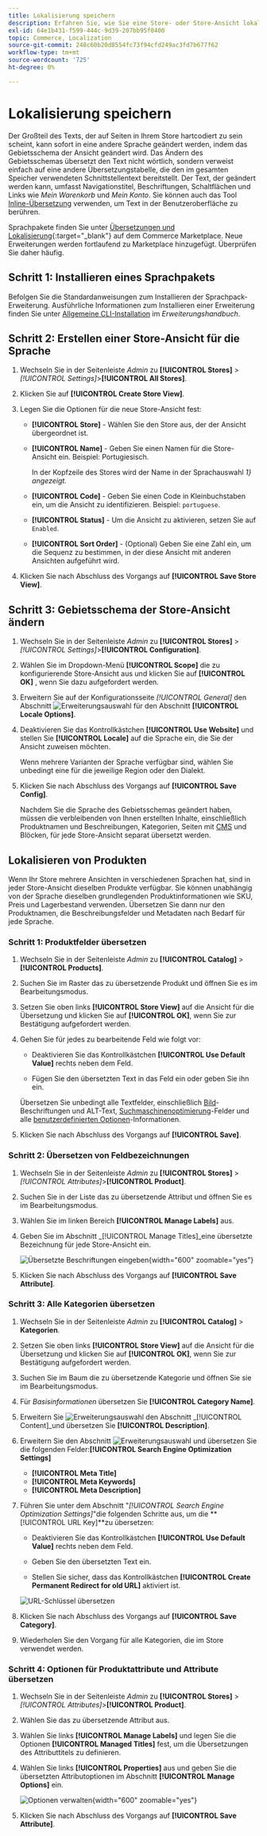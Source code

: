 ```yaml
---
title: Lokalisierung speichern
description: Erfahren Sie, wie Sie eine Store- oder Store-Ansicht lokalisieren.
exl-id: 64e1b431-f599-444c-9d39-207bb95f0400
topic: Commerce, Localization
source-git-commit: 248c60b20d8554fc73f94cfd249ac3fd7b677f62
workflow-type: tm+mt
source-wordcount: '725'
ht-degree: 0%

---
```


# Lokalisierung speichern

Der Großteil des Texts, der auf Seiten in Ihrem Store hartcodiert zu sein scheint, kann sofort in eine andere Sprache geändert werden, indem das Gebietsschema der Ansicht geändert wird. Das Ändern des Gebietsschemas übersetzt den Text nicht wörtlich, sondern verweist einfach auf eine andere Übersetzungstabelle, die den im gesamten Speicher verwendeten Schnittstellentext bereitstellt. Der Text, der geändert werden kann, umfasst Navigationstitel, Beschriftungen, Schaltflächen und Links wie _Mein Warenkorb_ und _Mein Konto_. Sie können auch das Tool [Inline-Übersetzung](../configuration-reference/advanced/developer.md) verwenden, um Text in der Benutzeroberfläche zu berühren.

Sprachpakete finden Sie unter [Übersetzungen und Lokalisierung][1]{:target="_blank"} auf dem Commerce Marketplace. Neue Erweiterungen werden fortlaufend zu Marketplace hinzugefügt. Überprüfen Sie daher häufig.

## Schritt 1: Installieren eines Sprachpakets

Befolgen Sie die Standardanweisungen zum Installieren der Sprachpack-Erweiterung. Ausführliche Informationen zum Installieren einer Erweiterung finden Sie unter [Allgemeine CLI-Installation][2] im _Erweiterungshandbuch_.

## Schritt 2: Erstellen einer Store-Ansicht für die Sprache

1. Wechseln Sie in der Seitenleiste _Admin_ zu **[!UICONTROL Stores]** > _[!UICONTROL Settings]_>**[!UICONTROL All Stores]**.

1. Klicken Sie auf **[!UICONTROL Create Store View]**.

1. Legen Sie die Optionen für die neue Store-Ansicht fest:

   - **[!UICONTROL Store]** - Wählen Sie den Store aus, der der Ansicht übergeordnet ist.

   - **[!UICONTROL Name]** - Geben Sie einen Namen für die Store-Ansicht ein. Beispiel: Portugiesisch.

     In der Kopfzeile des Stores wird der Name in der Sprachauswahl _1} angezeigt._

   - **[!UICONTROL Code]** - Geben Sie einen Code in Kleinbuchstaben ein, um die Ansicht zu identifizieren. Beispiel: `portuguese`.

   - **[!UICONTROL Status]** - Um die Ansicht zu aktivieren, setzen Sie auf `Enabled`.

   - **[!UICONTROL Sort Order]** - (Optional) Geben Sie eine Zahl ein, um die Sequenz zu bestimmen, in der diese Ansicht mit anderen Ansichten aufgeführt wird.

1. Klicken Sie nach Abschluss des Vorgangs auf **[!UICONTROL Save Store View]**.

## Schritt 3: Gebietsschema der Store-Ansicht ändern

1. Wechseln Sie in der Seitenleiste _Admin_ zu **[!UICONTROL Stores]** > _[!UICONTROL Settings]_>**[!UICONTROL Configuration]**.

1. Wählen Sie im Dropdown-Menü **[!UICONTROL Scope]** die zu konfigurierende Store-Ansicht aus und klicken Sie auf **[!UICONTROL OK]** , wenn Sie dazu aufgefordert werden.

1. Erweitern Sie auf der Konfigurationsseite *[!UICONTROL General]* den Abschnitt ![Erweiterungsauswahl](../assets/icon-display-expand.png) für den Abschnitt **[!UICONTROL Locale Options]**.

1. Deaktivieren Sie das Kontrollkästchen **[!UICONTROL Use Website]** und stellen Sie **[!UICONTROL Locale]** auf die Sprache ein, die Sie der Ansicht zuweisen möchten.

   Wenn mehrere Varianten der Sprache verfügbar sind, wählen Sie unbedingt eine für die jeweilige Region oder den Dialekt.

1. Klicken Sie nach Abschluss des Vorgangs auf **[!UICONTROL Save Config]**.

   Nachdem Sie die Sprache des Gebietsschemas geändert haben, müssen die verbleibenden von Ihnen erstellten Inhalte, einschließlich Produktnamen und Beschreibungen, Kategorien, Seiten mit [CMS](../content-design/page-translate.md) und Blöcken, für jede Store-Ansicht separat übersetzt werden.

## Lokalisieren von Produkten

Wenn Ihr Store mehrere Ansichten in verschiedenen Sprachen hat, sind in jeder Store-Ansicht dieselben Produkte verfügbar. Sie können unabhängig von der Sprache dieselben grundlegenden Produktinformationen wie SKU, Preis und Lagerbestand verwenden. Übersetzen Sie dann nur den Produktnamen, die Beschreibungsfelder und Metadaten nach Bedarf für jede Sprache.

### Schritt 1: Produktfelder übersetzen

1. Wechseln Sie in der Seitenleiste _Admin_ zu **[!UICONTROL Catalog]** > **[!UICONTROL Products]**.

1. Suchen Sie im Raster das zu übersetzende Produkt und öffnen Sie es im Bearbeitungsmodus.

1. Setzen Sie oben links **[!UICONTROL Store View]** auf die Ansicht für die Übersetzung und klicken Sie auf **[!UICONTROL OK]**, wenn Sie zur Bestätigung aufgefordert werden.

1. Gehen Sie für jedes zu bearbeitende Feld wie folgt vor:

   - Deaktivieren Sie das Kontrollkästchen **[!UICONTROL Use Default Value]** rechts neben dem Feld.

   - Fügen Sie den übersetzten Text in das Feld ein oder geben Sie ihn ein.

   Übersetzen Sie unbedingt alle Textfelder, einschließlich [Bild](../catalog/catalog-images-video.md)-Beschriftungen und ALT-Text, [Suchmaschinenoptimierung](../catalog/product-search-engine-optimization.md)-Felder und alle [benutzerdefinierten Optionen](../catalog/settings-advanced-custom-options.md)-Informationen.

1. Klicken Sie nach Abschluss des Vorgangs auf **[!UICONTROL Save]**.

### Schritt 2: Übersetzen von Feldbezeichnungen

1. Wechseln Sie in der Seitenleiste _Admin_ zu **[!UICONTROL Stores]** > _[!UICONTROL Attributes]_>**[!UICONTROL Product]**.

1. Suchen Sie in der Liste das zu übersetzende Attribut und öffnen Sie es im Bearbeitungsmodus.

1. Wählen Sie im linken Bereich **[!UICONTROL Manage Labels]** aus.

1. Geben Sie im Abschnitt _[!UICONTROL Manage Titles]_eine übersetzte Bezeichnung für jede Store-Ansicht ein.

   ![Übersetzte Beschriftungen eingeben](./assets/product-attribute-labels-translate.png){width="600" zoomable="yes"}

1. Klicken Sie nach Abschluss des Vorgangs auf **[!UICONTROL Save Attribute]**.

### Schritt 3: Alle Kategorien übersetzen

1. Wechseln Sie in der Seitenleiste _Admin_ zu **[!UICONTROL Catalog]** > **Kategorien**.

1. Setzen Sie oben links **[!UICONTROL Store View]** auf die Ansicht für die Übersetzung und klicken Sie auf **[!UICONTROL OK]**, wenn Sie zur Bestätigung aufgefordert werden.

1. Suchen Sie im Baum die zu übersetzende Kategorie und öffnen Sie sie im Bearbeitungsmodus.

1. Für _Basisinformationen_ übersetzen Sie **[!UICONTROL Category Name]**.

1. Erweitern Sie ![Erweiterungsauswahl](../assets/icon-display-expand.png) den Abschnitt _[!UICONTROL Content]_und übersetzen Sie **[!UICONTROL Description]**.

1. Erweitern Sie den Abschnitt ![Erweiterungsauswahl](../assets/icon-display-expand.png) und übersetzen Sie die folgenden Felder:**[!UICONTROL Search Engine Optimization Settings]**

   - **[!UICONTROL Meta Title]**
   - **[!UICONTROL Meta Keywords]**
   - **[!UICONTROL Meta Description]**

1. Führen Sie unter dem Abschnitt &quot;_[!UICONTROL Search Engine Optimization Settings]_&quot;die folgenden Schritte aus, um die **[!UICONTROL URL Key]**zu übersetzen:

   - Deaktivieren Sie das Kontrollkästchen **[!UICONTROL Use Default Value]** rechts neben dem Feld.

   - Geben Sie den übersetzten Text ein.

   - Stellen Sie sicher, dass das Kontrollkästchen **[!UICONTROL Create Permanent Redirect for old URL]** aktiviert ist.

   ![URL-Schlüssel übersetzen](./assets/category-translate-url-key.png)

1. Klicken Sie nach Abschluss des Vorgangs auf **[!UICONTROL Save Category]**.

1. Wiederholen Sie den Vorgang für alle Kategorien, die im Store verwendet werden.

### Schritt 4: Optionen für Produktattribute und Attribute übersetzen

1. Wechseln Sie in der Seitenleiste _Admin_ zu **[!UICONTROL Stores]** > _[!UICONTROL Attributes]_>**[!UICONTROL Product]**.

1. Wählen Sie das zu übersetzende Attribut aus.

1. Wählen Sie links **[!UICONTROL Manage Labels]** und legen Sie die Optionen **[!UICONTROL Managed Titles]** fest, um die Übersetzungen des Attributtitels zu definieren.

1. Wählen Sie links **[!UICONTROL Properties]** aus und geben Sie die übersetzten Attributoptionen im Abschnitt **[!UICONTROL Manage Options]** ein.

   ![Optionen verwalten](./assets/manage-option-tab.png){width="600" zoomable="yes"}

1. Klicken Sie nach Abschluss des Vorgangs auf **[!UICONTROL Save Attribute]**.


[1]: https://marketplace.magento.com/extensions/content-customizations/translations-localization.html
[2]: https://experienceleague.adobe.com/docs/commerce-operations/installation-guide/tutorials/extensions.html
